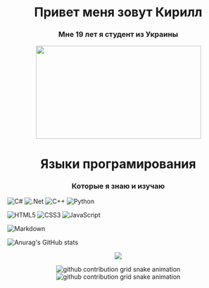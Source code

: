 <h1 align="center">Привет меня зовут <a>Кирилл</a> 
<h3 align="center">Мне 19 лет я студент из Украины</h3>

<p align="center">
    <img src="https://preview.redd.it/mw4y58i658981.gif?width=750&auto=webp&s=d1f8893494ed1d8e9f731f4b7e7915ca7e4039dc" width="375" height="211"/>
</p>

<h1 align="center">Языки програмирования
<h3 align="center">Которые я знаю и изучаю</h3>

![C#](https://img.shields.io/badge/c%23-%23239120.svg?style=for-the-badge&logo=csharp&logoColor=white) ![.Net](https://img.shields.io/badge/.NET-5C2D91?style=for-the-badge&logo=.net&logoColor=white) ![C++](https://img.shields.io/badge/c++-%2300599C.svg?style=for-the-badge&logo=c%2B%2B&logoColor=white) ![Python](https://img.shields.io/badge/python-3670A0?style=for-the-badge&logo=python&logoColor=ffdd54)

![HTML5](https://img.shields.io/badge/html5-%23E34F26.svg?style=for-the-badge&logo=html5&logoColor=white) ![CSS3](https://img.shields.io/badge/css3-%231572B6.svg?style=for-the-badge&logo=css3&logoColor=white) ![JavaScript](https://img.shields.io/badge/javascript-%23323330.svg?style=for-the-badge&logo=javascript&logoColor=%23F7DF1E)

![Markdown](https://img.shields.io/badge/markdown-%23000000.svg?style=for-the-badge&logo=markdown&logoColor=white)

![Anurag's GitHub stats](https://github-readme-stats.vercel.app/api?username=WizzyWodich&show_icons=true&theme=dracula)

<p align="center">
  <img src="https://github-readme-stats.vercel.app/api/top-langs/?username=teuchezh&layout=compact&theme=dracula" />
</p>

<div align="center">
    <img src="https://raw.githubusercontent.com/WizzyWodich/WizzyWodich/output/github-contribution-grid-snake-dark.svg#gh-dark-mode-only" alt="github contribution grid snake animation" />
    <img src="https://raw.githubusercontent.com/WizzyWodich/WizzyWodich/output/github-contribution-grid-snake.svg#gh-light-mode-only" alt="github contribution grid snake animation" />
</div>
